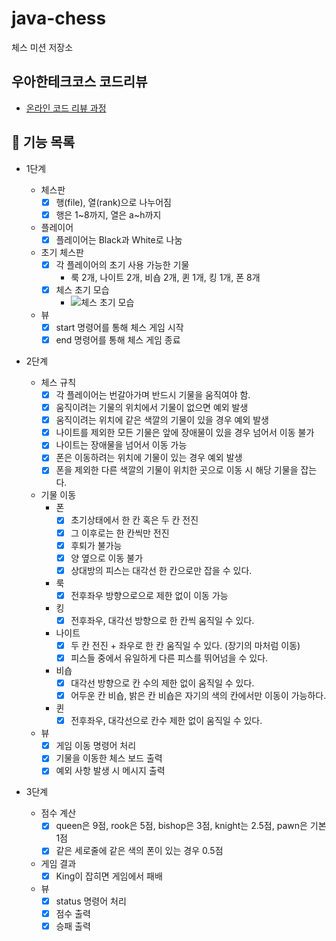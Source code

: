 # java-chess

체스 미션 저장소

## 우아한테크코스 코드리뷰

- [온라인 코드 리뷰 과정](https://github.com/woowacourse/woowacourse-docs/blob/master/maincourse/README.md)

## 🚀 기능 목록

- 1단계
  - 체스판
    - [x] 행(file), 열(rank)으로 나누어짐
    - [x] 행은 1~8까지, 열은 a~h까지
  - 플레이어
    - [x] 플레이어는 Black과 White로 나눔
  - 초기 체스판
    - [x] 각 플레이어의 초기 사용 가능한 기물 
      - 룩 2개, 나이트 2개, 비숍 2개, 퀸 1개, 킹 1개, 폰 8개
    - [x] 체스 초기 모습
      - ![체스 초기 모습](./img/init_chess_board.png)
    
  - 뷰
    - [x] start 명령어를 통해 체스 게임 시작
    - [x] end 명령어를 통해 체스 게임 종료

- 2단계

  - 체스 규칙
    - [x] 각 플레이어는 번갈아가며 반드시 기물을 움직여야 함.
    - [x] 움직이려는 기물의 위치에서 기물이 없으면 예외 발생
    - [x] 움직이려는 위치에 같은 색깔의 기물이 있을 경우 예외 발생
    - [x] 나이트를 제외한 모든 기물은 앞에 장애물이 있을 경우 넘어서 이동 불가
    - [x] 나이트는 장애물을 넘어서 이동 가능
    - [x] 폰은 이동하려는 위치에 기물이 있는 경우 예외 발생
    - [x] 폰을 제외한 다른 색깔의 기물이 위치한 곳으로 이동 시 해당 기물을 잡는다.
    
  - 기물 이동
    - 폰
      - [x] 초기상태에서 한 칸 혹은 두 칸 전진
      - [x] 그 이후로는 한 칸씩만 전진
      - [x] 후퇴가 불가능
      - [x] 양 옆으로 이동 불가
      - [x] 상대방의 피스는 대각선 한 칸으로만 잡을 수 있다.
    - 룩
      - [x] 전후좌우 방향으로으로 제한 없이 이동 가능
    - 킹
      - [x] 전후좌우, 대각선 방향으로 한 칸씩 움직일 수 있다.
    - 나이트
      - [x] 두 칸 전진 + 좌우로 한 칸 움직일 수 있다. (장기의 마처럼 이동)
      - [x] 피스들 중에서 유일하게 다른 피스를 뛰어넘을 수 있다.
    - 비숍 
      - [x] 대각선 방향으로 칸 수의 제한 없이 움직일 수 있다. 
      - [x] 어두운 칸 비숍, 밝은 칸 비숍은 자기의 색의 칸에서만 이동이 가능하다.
    - 퀸
      - [x] 전후좌우, 대각선으로 칸수 제한 없이 움직일 수 있다.
  
  - 뷰
    - [x] 게임 이동 명령어 처리
    - [x] 기물을 이동한 체스 보드 출력
    - [x] 예외 사항 발생 시 메시지 출력
  
- 3단계
  - 점수 계산
    - [x] queen은 9점, rook은 5점, bishop은 3점, knight는 2.5점, pawn은 기본 1점
    - [x] 같은 세로줄에 같은 색의 폰이 있는 경우 0.5점
  - 게임 결과
    - [x] King이 잡히면 게임에서 패배
  - 뷰
    - [x] status 명령어 처리
    - [x] 점수 출력
    - [x] 승패 출력